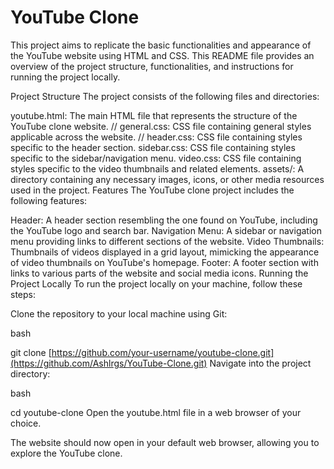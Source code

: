 # YouTube Clone 
This project aims to replicate the basic functionalities and appearance of the YouTube website using HTML and CSS. This README file provides an overview of the project structure, functionalities, and instructions for running the project locally.

Project Structure
The project consists of the following files and directories:

youtube.html: The main HTML file that represents the structure of the YouTube clone website. //
general.css: CSS file containing general styles applicable across the website. //
header.css: CSS file containing styles specific to the header section.
sidebar.css: CSS file containing styles specific to the sidebar/navigation menu.
video.css: CSS file containing styles specific to the video thumbnails and related elements.
assets/: A directory containing any necessary images, icons, or other media resources used in the project.
Features
The YouTube clone project includes the following features:

Header: A header section resembling the one found on YouTube, including the YouTube logo and search bar.
Navigation Menu: A sidebar or navigation menu providing links to different sections of the website.
Video Thumbnails: Thumbnails of videos displayed in a grid layout, mimicking the appearance of video thumbnails on YouTube's homepage.
Footer: A footer section with links to various parts of the website and social media icons.
Running the Project Locally
To run the project locally on your machine, follow these steps:

Clone the repository to your local machine using Git:

bash

git clone [https://github.com/your-username/youtube-clone.git](https://github.com/Ashlrgs/YouTube-Clone.git)
Navigate into the project directory:

bash

cd youtube-clone
Open the youtube.html file in a web browser of your choice.

The website should now open in your default web browser, allowing you to explore the YouTube clone.
